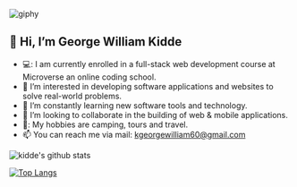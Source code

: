 ![giphy](https://user-images.githubusercontent.com/50941074/145535504-e7865f42-1c16-4fe5-a154-ce108bab0514.gif)
<h2>👋 Hi, I’m George William Kidde</h2>

- 💻: I am currently enrolled in a full-stack web development course at Microverse an online coding school. 
- 👀 I’m interested in developing software applications and websites to solve real-world problems.
- 🌱 I’m constantly learning new software tools and technology. 
- 💞️ I’m looking to collaborate in the building of web & mobile applications.
- 🎵: My hobbies are camping, tours and travel.
- 📫 You can reach me via mail: kgeorgewilliam60@gmail.com

![kidde's github stats](https://github-readme-stats.vercel.app/api?username=kidde60)

[![Top Langs](https://github-readme-stats.vercel.app/api/top-langs/?username=kidde60)](https://github.com/kidde60/github-readme-stats)
